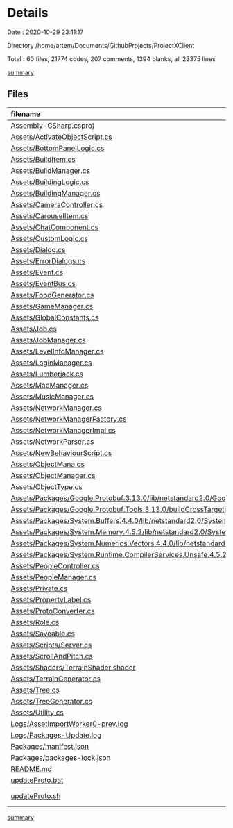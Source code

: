 # Details

Date : 2020-10-29 23:11:17

Directory /home/artem/Documents/GithubProjects/ProjectXClient

Total : 60 files,  21774 codes, 207 comments, 1394 blanks, all 23375 lines

[summary](results.md)

## Files
| filename | language | code | comment | blank | total |
| :--- | :--- | ---: | ---: | ---: | ---: |
| [Assembly-CSharp.csproj](/Assembly-CSharp.csproj) | XML | 725 | 7 | 1 | 733 |
| [Assets/ActivateObjectScript.cs](/Assets/ActivateObjectScript.cs) | C# | 20 | 1 | 7 | 28 |
| [Assets/BottomPanelLogic.cs](/Assets/BottomPanelLogic.cs) | C# | 12 | 0 | 5 | 17 |
| [Assets/BuildItem.cs](/Assets/BuildItem.cs) | C# | 58 | 1 | 12 | 71 |
| [Assets/BuildManager.cs](/Assets/BuildManager.cs) | C# | 12 | 1 | 5 | 18 |
| [Assets/BuildingLogic.cs](/Assets/BuildingLogic.cs) | C# | 12 | 1 | 5 | 18 |
| [Assets/BuildingManager.cs](/Assets/BuildingManager.cs) | C# | 31 | 1 | 9 | 41 |
| [Assets/CameraController.cs](/Assets/CameraController.cs) | C# | 83 | 33 | 33 | 149 |
| [Assets/CarouselItem.cs](/Assets/CarouselItem.cs) | C# | 28 | 1 | 10 | 39 |
| [Assets/ChatComponent.cs](/Assets/ChatComponent.cs) | C# | 58 | 3 | 21 | 82 |
| [Assets/CustomLogic.cs](/Assets/CustomLogic.cs) | C# | 13 | 1 | 6 | 20 |
| [Assets/Dialog.cs](/Assets/Dialog.cs) | C# | 23 | 1 | 8 | 32 |
| [Assets/ErrorDialogs.cs](/Assets/ErrorDialogs.cs) | C# | 27 | 2 | 9 | 38 |
| [Assets/Event.cs](/Assets/Event.cs) | C# | 14 | 0 | 4 | 18 |
| [Assets/EventBus.cs](/Assets/EventBus.cs) | C# | 82 | 0 | 19 | 101 |
| [Assets/FoodGenerator.cs](/Assets/FoodGenerator.cs) | C# | 51 | 1 | 15 | 67 |
| [Assets/GameManager.cs](/Assets/GameManager.cs) | C# | 18 | 6 | 6 | 30 |
| [Assets/GlobalConstants.cs](/Assets/GlobalConstants.cs) | C# | 30 | 1 | 11 | 42 |
| [Assets/Job.cs](/Assets/Job.cs) | C# | 9 | 0 | 2 | 11 |
| [Assets/JobManager.cs](/Assets/JobManager.cs) | C# | 36 | 0 | 9 | 45 |
| [Assets/LevelInfoManager.cs](/Assets/LevelInfoManager.cs) | C# | 170 | 8 | 46 | 224 |
| [Assets/LoginManager.cs](/Assets/LoginManager.cs) | C# | 58 | 1 | 14 | 73 |
| [Assets/Lumberjack.cs](/Assets/Lumberjack.cs) | C# | 34 | 0 | 6 | 40 |
| [Assets/MapManager.cs](/Assets/MapManager.cs) | C# | 32 | 2 | 10 | 44 |
| [Assets/MusicManager.cs](/Assets/MusicManager.cs) | C# | 22 | 2 | 6 | 30 |
| [Assets/NetworkManager.cs](/Assets/NetworkManager.cs) | C# | 12 | 0 | 1 | 13 |
| [Assets/NetworkManagerFactory.cs](/Assets/NetworkManagerFactory.cs) | C# | 11 | 0 | 3 | 14 |
| [Assets/NetworkManagerImpl.cs](/Assets/NetworkManagerImpl.cs) | C# | 216 | 2 | 44 | 262 |
| [Assets/NetworkParser.cs](/Assets/NetworkParser.cs) | C# | 114 | 5 | 18 | 137 |
| [Assets/NewBehaviourScript.cs](/Assets/NewBehaviourScript.cs) | C# | 12 | 2 | 5 | 19 |
| [Assets/ObjectMana.cs](/Assets/ObjectMana.cs) | C# | 12 | 2 | 5 | 19 |
| [Assets/ObjectManager.cs](/Assets/ObjectManager.cs) | C# | 26 | 1 | 7 | 34 |
| [Assets/ObjectType.cs](/Assets/ObjectType.cs) | C# | 9 | 0 | 2 | 11 |
| [Assets/Packages/Google.Protobuf.3.13.0/lib/netstandard2.0/Google.Protobuf.xml](/Assets/Packages/Google.Protobuf.3.13.0/lib/netstandard2.0/Google.Protobuf.xml) | XML | 9,859 | 0 | 173 | 10,032 |
| [Assets/Packages/Google.Protobuf.Tools.3.13.0/buildCrossTargeting/Google.Protobuf.Tools.targets](/Assets/Packages/Google.Protobuf.Tools.3.13.0/buildCrossTargeting/Google.Protobuf.Tools.targets) | XML | 11 | 0 | 1 | 12 |
| [Assets/Packages/System.Buffers.4.4.0/lib/netstandard2.0/System.Buffers.xml](/Assets/Packages/System.Buffers.4.4.0/lib/netstandard2.0/System.Buffers.xml) | XML | 39 | 0 | 0 | 39 |
| [Assets/Packages/System.Memory.4.5.2/lib/netstandard2.0/System.Memory.xml](/Assets/Packages/System.Memory.4.5.2/lib/netstandard2.0/System.Memory.xml) | XML | 353 | 0 | 2 | 355 |
| [Assets/Packages/System.Numerics.Vectors.4.4.0/lib/netstandard2.0/System.Numerics.Vectors.xml](/Assets/Packages/System.Numerics.Vectors.4.4.0/lib/netstandard2.0/System.Numerics.Vectors.xml) | XML | 2,597 | 0 | 0 | 2,597 |
| [Assets/Packages/System.Runtime.CompilerServices.Unsafe.4.5.2/lib/netstandard2.0/System.Runtime.CompilerServices.Unsafe.xml](/Assets/Packages/System.Runtime.CompilerServices.Unsafe.4.5.2/lib/netstandard2.0/System.Runtime.CompilerServices.Unsafe.xml) | XML | 200 | 0 | 0 | 200 |
| [Assets/PeopleController.cs](/Assets/PeopleController.cs) | C# | 148 | 3 | 28 | 179 |
| [Assets/PeopleManager.cs](/Assets/PeopleManager.cs) | C# | 24 | 3 | 6 | 33 |
| [Assets/Private.cs](/Assets/Private.cs) | C# | 6 | 0 | 0 | 6 |
| [Assets/PropertyLabel.cs](/Assets/PropertyLabel.cs) | C# | 34 | 2 | 5 | 41 |
| [Assets/ProtoConverter.cs](/Assets/ProtoConverter.cs) | C# | 23 | 0 | 5 | 28 |
| [Assets/Role.cs](/Assets/Role.cs) | C# | 10 | 0 | 3 | 13 |
| [Assets/Saveable.cs](/Assets/Saveable.cs) | C# | 101 | 2 | 19 | 122 |
| [Assets/Scripts/Server.cs](/Assets/Scripts/Server.cs) | C# | 3,954 | 86 | 529 | 4,569 |
| [Assets/ScrollAndPitch.cs](/Assets/ScrollAndPitch.cs) | C# | 69 | 12 | 21 | 102 |
| [Assets/Shaders/TerrainShader.shader](/Assets/Shaders/TerrainShader.shader) | ShaderLab | 29 | 0 | 3 | 32 |
| [Assets/TerrainGenerator.cs](/Assets/TerrainGenerator.cs) | C# | 114 | 4 | 31 | 149 |
| [Assets/Tree.cs](/Assets/Tree.cs) | C# | 11 | 0 | 3 | 14 |
| [Assets/TreeGenerator.cs](/Assets/TreeGenerator.cs) | C# | 70 | 2 | 20 | 92 |
| [Assets/Utility.cs](/Assets/Utility.cs) | C# | 84 | 7 | 22 | 113 |
| [Logs/AssetImportWorker0-prev.log](/Logs/AssetImportWorker0-prev.log) | Log | 1,505 | 0 | 129 | 1,634 |
| [Logs/Packages-Update.log](/Logs/Packages-Update.log) | Log | 63 | 0 | 13 | 76 |
| [Packages/manifest.json](/Packages/manifest.json) | JSON | 43 | 0 | 1 | 44 |
| [Packages/packages-lock.json](/Packages/packages-lock.json) | JSON | 331 | 0 | 1 | 332 |
| [README.md](/README.md) | Markdown | 18 | 0 | 14 | 32 |
| [updateProto.bat](/updateProto.bat) | Batch | 4 | 0 | 0 | 4 |
| [updateProto.sh](/updateProto.sh) | Shell Script | 4 | 0 | 1 | 5 |

[summary](results.md)